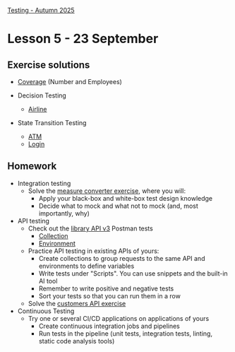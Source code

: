 [Testing - Autumn 2025](https://github.com/arturomorarioja-kea/SD_Testing_E25/blob/main/README.md)

# Lesson 5 - 23 September

## Exercise solutions
- [Coverage](https://github.com/arturomorarioja-ek/SD_Testing_E25/edit/main/Lesson04/01%20Coverage.md) (Number and Employees)
- Decision Testing
  - [Airline](https://github.com/arturomorarioja-ek/SD_Testing_E25/blob/main/Lesson02/09%20DT%20Airline.md)

- State Transition Testing
  - [ATM](https://github.com/arturomorarioja-ek/SD_Testing_E25/blob/main/Lesson03/03%20ST%20ATM.md)
  - [Login](https://github.com/arturomorarioja-ek/SD_Testing_E25/blob/main/Lesson03/04%20ST%20Login)

[## Class takeaways]: #
[Check out the following slide decks on Itslearning:]: #
[- **Integration Testing**, with especial attention to]: #
[  - Advantages: protection against regressions, resistance to refactoring]: #
[  - Disadvantages: slow, difficult to maintain]: #
[- **API Testing**. Focus on:]: #
[  - How do API calls usually fail?]: #
[  - What to test for?]: #
[  - Postman (although you can use Insomnia, ThunderClient or any other similar platform)]: #
[- **Database Testing**]: #
[- **Continuous Testing**. Notice:]: #
[  - The difference between CI, CT, CD and the other CD]: #

## Homework

- Integration testing
  - Solve the [measure converter exercise](https://github.com/arturomorarioja-ek/SD_Testing_E25/blob/main/Lesson05/01%20Measure%20converter.md), where you will:
    - Apply your black-box and white-box test design knowledge
    - Decide what to mock and what not to mock (and, most importantly, why)
- API testing
  - Check out the [library API v3](https://github.com/arturomorarioja/py_library_api_v3) Postman tests
    - [Collection](https://github.com/arturomorarioja/py_library_api_v3/blob/main/postman/Library%20API%20v3.postman_collection.json)
    - [Environment](https://github.com/arturomorarioja/py_library_api_v3/blob/main/postman/Library%20API%20v3.postman_environment.json)
  - Practice API testing in existing APIs of yours:
    - Create collections to group requests to the same API and environments to define variables
    - Write tests under "Scripts". You can use snippets and the built-in AI tool
    - Remember to write positive and negative tests
    - Sort your tests so that you can run them in a row
  - Solve the [customers API exercise](https://github.com/arturomorarioja-ek/SD_Testing_E25/blob/main/Lesson05/02%20Customers%20API.md)
- Continuous Testing
  - Try one or several CI/CD applications on applications of yours
    - Create continuous integration jobs and pipelines
    - Run tests in the pipeline (unit tests, integration tests, linting, static code analysis tools)
